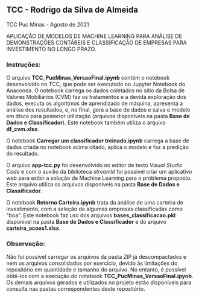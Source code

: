## TCC - Rodrigo da Silva de Almeida
TCC Puc Minas - Agosto de 2021

APLICAÇÃO DE MODELOS DE MACHINE LEARNING PARA ANÁLISE DE DEMONSTRAÇÕES CONTÁBEIS E CLASSIFICAÇÃO DE EMPRESAS PARA INVESTIMENTO NO LONGO PRAZO.

### Instruções:

O arquivo **TCC_PucMinas_VersaoFinal.ipynb** contém o notebook desenvolvido no TCC, que pode ser executado no Jupyter Notebook do Anaconda. O notebook carrega os dados coletados no sítio da Bolsa de Valores Mobiliários (CVM) faz os tratamentos e a devida exploração dos dados, executa os algoritmos de aprendizado de máquina, apresenta a análise dos resultados, e, no final, gera a base de dados e salva o modelo em disco para posterior utilização (arquivos disponíveis na pasta **Base de Dados e Classificador**). Este notebook também utiliza o arquivo **df_cvm.xlsx**.

O notebook **Carregar um classificador treinado.ipynb** carrega a base de dados criada no notebook acima citado, aplica o modelo e faz a predição do resultado.

O arquivo **app-tcc.py** foi desenvolvido no editor de texto *Visual Studio Code* e com o auxílio da biblioteca *streamlit* foi possível criar um aplicativo web para exibir a solução de Machine Learning para o problema proposto. Este arquivo utiliza os arquivos disponíveis na pasta **Base de Dados e Classificador**.

O notebook **Retorno Carteira.ipynb** trata da análise de uma carteira de investimento, com a seleção de algumas empresas classificadas como "boa". Este notebook faz uso dos arquivos **bases_classificacao.pkl** disponível na pasta **Base de Dados e Classificador** e do arquivo **carteira_acoes1.xlsx**.

### Observação:
Não foi possível carregar os arquivos da pasta ZIP já descompactados e nem os arquivos consolidados por exercício, devido às limitações do repositório em quantidade e tamanho do arquivo.
No entanto, é possível obtê-los com a execução do notebook **TCC_PucMinas_VersaoFinal.ipynb**.
Os demais arquivos gerados e utilizados no projeto estão disponíveis para consulta nas pastas correspondentes deste repositório.

